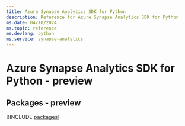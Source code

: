 ```yaml
---
title: Azure Synapse Analytics SDK for Python
description: Reference for Azure Synapse Analytics SDK for Python
ms.date: 04/10/2024
ms.topic: reference
ms.devlang: python
ms.service: synapse-analytics
---
```

# Azure Synapse Analytics SDK for Python - preview
## Packages - preview
[!INCLUDE [packages](synapse-analytics-index.md)]